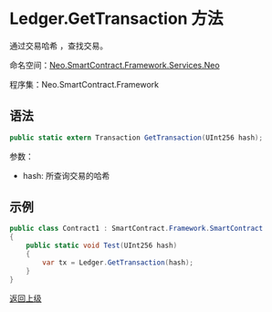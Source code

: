 # Ledger.GetTransaction 方法

通过交易哈希 ，查找交易。

命名空间：[Neo.SmartContract.Framework.Services.Neo](../../neo.md)

程序集：Neo.SmartContract.Framework

## 语法

```c#
public static extern Transaction GetTransaction(UInt256 hash);
```

参数：

- hash: 所查询交易的哈希

## 示例

```c#
public class Contract1 : SmartContract.Framework.SmartContract
{
    public static void Test(UInt256 hash)
    {
        var tx = Ledger.GetTransaction(hash);
    }
}
```
[返回上级](../Ledger.md)